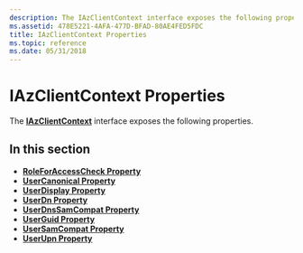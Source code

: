 ```yaml
---
description: The IAzClientContext interface exposes the following properties.
ms.assetid: 478E5221-4AFA-477D-BFAD-80AE4FED5FDC
title: IAzClientContext Properties
ms.topic: reference
ms.date: 05/31/2018
---
```


# IAzClientContext Properties

The [**IAzClientContext**](/windows/desktop/api/Azroles/nn-azroles-iazclientcontext) interface exposes the following properties.

## In this section

-   [**RoleForAccessCheck Property**](/windows/desktop/api/Azroles/nf-azroles-iazclientcontext-get_roleforaccesscheck)
-   [**UserCanonical Property**](/windows/desktop/api/Azroles/nf-azroles-iazclientcontext-get_usercanonical)
-   [**UserDisplay Property**](/windows/desktop/api/Azroles/nf-azroles-iazclientcontext-get_userdisplay)
-   [**UserDn Property**](/windows/desktop/api/Azroles/nf-azroles-iazclientcontext-get_userdn)
-   [**UserDnsSamCompat Property**](/windows/desktop/api/Azroles/nf-azroles-iazclientcontext-get_userdnssamcompat)
-   [**UserGuid Property**](/windows/desktop/api/Azroles/nf-azroles-iazclientcontext-get_userguid)
-   [**UserSamCompat Property**](/windows/desktop/api/Azroles/nf-azroles-iazclientcontext-get_usersamcompat)
-   [**UserUpn Property**](/windows/desktop/api/Azroles/nf-azroles-iazclientcontext-get_userupn)

 

 



